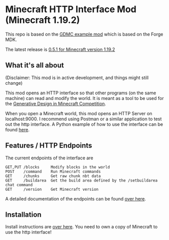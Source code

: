 # Minecraft HTTP Interface Mod (Minecraft 1.19.2)

This repo is based on the [GDMC example mod](https://github.com/Lasbleic/gdmc_java_mod) which is based on the Forge MDK.

The latest release is [0.5.1 for Minecraft version 1.19.2](https://github.com/Niels-NTG/gdmc_http_interface/releases/tag/v0.5.1)

## What it's all about

(Disclaimer: This mod is in active development, and things might still change)

This mod opens an HTTP interface so that other programs (on the same machine) can read and modify the world. It is meant as a tool to be used for the [Generative Design in Minecraft Competition](http://gendesignmc.engineering.nyu.edu/).

When you open a Minecraft world, this mod opens an HTTP Server on localhost:9000. I recommend using Postman or a similar application to test out the http interface. A Python example of how to use the interface can be found [here](https://github.com/avdstaaij/gdpc).

## Features / HTTP Endpoints

The current endpoints of the interface are 

```
GET,PUT /blocks     Modify blocks in the world
POST    /command    Run Minecraft commands
GET     /chunks     Get raw chunk nbt data
GET     /buildarea  Get the build area defined by the /setbuildarea chat command
GET     /version    Get Minecraft version
```

A detailed documentation of the endpoints can be found [over here](https://github.com/Niels-NTG/gdmc_http_interface/wiki/Interface-Endpoints).

## Installation

Install instructions are [over here](https://github.com/Niels-NTG/gdmc_http_interface/wiki/Installation).
You need to own a copy of Minecraft to use the http interface!
